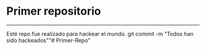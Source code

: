 
# Primer repositorio
---
Esté repo fue realizado para hackear el mundo.
git commit -m "Todos han sido hackeados""# Primer-Repo" 
